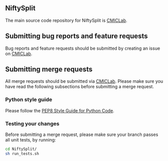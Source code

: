 ## NiftySplit

The main source code repository for NiftySplit is [CMICLab][cmiclab-repo].

[cmiclab-repo]: https://cmiclab.cs.ucl.ac.uk/GIFT-Surg/NiftySplit


## Submitting bug reports and feature requests

Bug reports and feature requests should be submitted by creating an issue on [CMICLab][cmiclab-issue].

[cmiclab-issue]: https://cmiclab.cs.ucl.ac.uk/GIFT-Surg/NiftySplit/issues/new


## Submitting merge requests

All merge requests should be submitted via [CMICLab][cmiclab-mr].
Please make sure you have read the following subsections before submitting a merge request.

[cmiclab-mr]: https://cmiclab.cs.ucl.ac.uk/GIFT-Surg/NiftySplit/merge_requests/new


### Python style guide

Please follow the [PEP8 Style Guide for Python Code][pep8].

[pep8]: https://www.python.org/dev/peps/pep-0008/


### Testing your changes

Before submitting a merge request, please make sure your branch passes all
unit tests, by running:

``` sh
cd NiftySplit/
sh run_tests.sh
```
